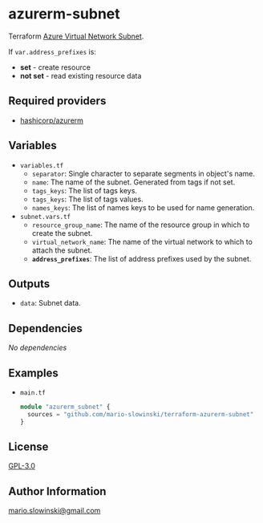 azurerm-subnet
==============

Terraform [Azure Virtual Network Subnet](https://learn.microsoft.com/en-us/azure/virtual-network/subnet-extension).

If `var.address_prefixes` is:

* **set** - create resource
* **not set** - read existing resource data

Required providers
------------------

* [hashicorp/azurerm](https://registry.terraform.io/providers/hashicorp/azurerm/latest/docs)

Variables
--------------

* `variables.tf`
  * `separator`: Single character to separate segments in object's name.
  * `name`: The name of the subnet. Generated from tags if not set.
  * `tags_keys`: The list of tags keys.
  * `tags_keys`: The list of tags values.
  * `names_keys`: The list of names keys to be used for name generation.
* `subnet.vars.tf`
  * `resource_group_name`: The name of the resource group in which to create the subnet.
  * `virtual_network_name`: The name of the virtual network to which to attach the subnet.
  * **`address_prefixes`**: The list of address prefixes used by the subnet.

Outputs
--------------

* `data`: Subnet data.

Dependencies
------------

*No* *dependencies*

Examples
--------

* `main.tf`

  ```terraform
  module "azurerm_subnet" {
    sources = "github.com/mario-slowinski/terraform-azurerm-subnet"
  }
  ```

License
-------

[GPL-3.0](https://www.gnu.org/licenses/gpl-3.0.html)

Author Information
------------------

[mario.slowinski@gmail.com](mailto:mario.slowinski@gmail.com)
